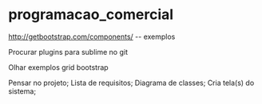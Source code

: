 # programacao_comercial

http://getbootstrap.com/components/ -- exemplos

Procurar plugins para sublime no git

Olhar exemplos grid bootstrap

Pensar no projeto;
Lista de requisitos;
Diagrama de classes;
Cria tela(s) do sistema;
